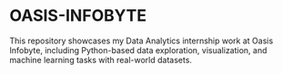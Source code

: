 # OASIS-INFOBYTE
This repository showcases my Data Analytics internship work at Oasis Infobyte, including Python-based data exploration, visualization, and machine learning tasks with real-world datasets.
